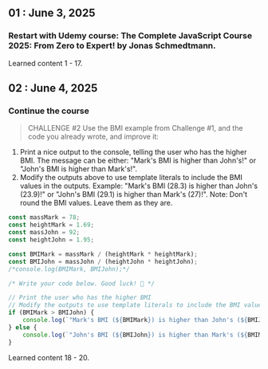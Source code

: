 ## 01 : June 3, 2025
### Restart with Udemy course: The Complete JavaScript Course 2025: From Zero to Expert! by Jonas Schmedtmann.
Learned content 1 - 17.

## 02 : June 4, 2025
### Continue the course
> CHALLENGE #2
Use the BMI example from Challenge #1, and the code you already wrote, and improve it:
1. Print a nice output to the console, telling the user who has the higher BMI. The message can be either:
"Mark's BMI is higher than John's!" or "John's BMI is higher than Mark's!".
2. Modify the outputs above to use template literals to include the BMI values in the outputs.
Example: "Mark's BMI (28.3) is higher than John's (23.9)!" or "John's BMI (29.1) is higher than Mark's (27)!".
Note: Don't round the BMI values. Leave them as they are.

```javascript
const massMark = 78;
const heightMark = 1.69;
const massJohn = 92;
const heightJohn = 1.95;

const BMIMark = massMark / (heightMark * heightMark);
const BMIJohn = massJohn / (heightJohn * heightJohn);
/*console.log(BMIMark, BMIJohn);*/

/* Write your code below. Good luck! 🙂 */

// Print the user who has the higher BMI
// Modify the outputs to use template literals to include the BMI values in the outputs
if (BMIMark > BMIJohn) {
    console.log(`"Mark's BMI (${BMIMark}) is higher than John's (${BMIJohn})!" `)
} else {
    console.log(`"John's BMI (${BMIJohn}) is higher than Mark's (${BMIMark})! `)
}
```
Learned content 18 - 20.
